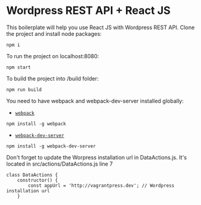 # Wordpress REST API + React JS

This boilerplate will help you use React JS with Wordpress REST API.
Clone the project and install node packages:

```
npm i
```

To run the project on localhost:8080:
```
npm start
```

To build the project into /build folder:
```
npm run build
```

You need to have webpack and webpack-dev-server installed globally:
* [`webpack`](http://webpack.github.io/docs/)
```
npm install -g webpack
```

* [`webpack-dev-server`](http://webpack.github.io/docs/webpack-dev-server.html)
```
npm install -g webpack-dev-server
```

Don't forget to update the Worpress installation url in DataActions.js. It's located in src/actions/DataActions.js line 7
```
class DataActions {
	constructor() {
		const appUrl = 'http://vagrantpress.dev'; // Wordpress installation url
	}
```
